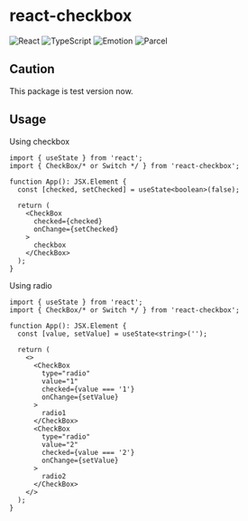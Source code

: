 # react-checkbox

![React](https://img.shields.io/badge/React-20232A?style=for-the-badge&logo=react&logoColor=61DAFB)
![TypeScript](https://img.shields.io/badge/TypeScript-007ACC?style=for-the-badge&logo=typescript&logoColor=white)
![Emotion](https://img.shields.io/badge/Emotion-CC6699?style=for-the-badge&logo=emotion&logoColor=white)
![Parcel](https://img.shields.io/badge/📦_Parcel-334155?style=for-the-badge&logo=emotion&logoColor=white)

## Caution

This package is test version now.

## Usage

Using checkbox

```tsx
import { useState } from 'react';
import { CheckBox/* or Switch */ } from 'react-checkbox';

function App(): JSX.Element {
  const [checked, setChecked] = useState<boolean>(false);

  return (
    <CheckBox
      checked={checked}
      onChange={setChecked}
    >
      checkbox
    </CheckBox>
  );
}
```

Using radio

```tsx
import { useState } from 'react';
import { CheckBox/* or Switch */ } from 'react-checkbox';

function App(): JSX.Element {
  const [value, setValue] = useState<string>('');

  return (
    <>
      <CheckBox
        type="radio"
        value="1"
        checked={value === '1'}
        onChange={setValue}
      >
        radio1
      </CheckBox>
      <CheckBox
        type="radio"
        value="2"
        checked={value === '2'}
        onChange={setValue}
      >
        radio2
      </CheckBox>
    </>
  );
}
```

